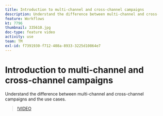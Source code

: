 ```yaml
---
title: Introduction to multi-channel and cross-channel campaigns
description: Understand the difference between multi-channel and cross-channel campaigns and the use cases.
feature: Workflows
kt: 7796
thumbnail: 335610.jpg
doc-type: feature video
activity: use
team: TM
exl-id: f7391930-f712-408a-8933-3225d10864e7
---
```

# Introduction to multi-channel and cross-channel campaigns

Understand the difference between multi-channel and cross-channel campaigns and the use cases.

>[!VIDEO](https://video.tv.adobe.com/v/335610?quality=12)
